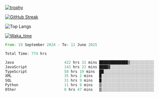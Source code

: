 <!--
**ren-joey/ren-joey** is a ✨ _special_ ✨ repository because its `README.md` (this file) appears on your GitHub profile.

Here are some ideas to get you started:

- 🔭 I’m currently working on ...
- 🌱 I’m currently learning ...
- 👯 I’m looking to collaborate on ...
- 🤔 I’m looking for help with ...
- 💬 Ask me about ...
- 📫 How to reach me: ...
- 😄 Pronouns: ...
- ⚡ Fun fact: ...
-->

[![trophy](https://github-profile-trophy.vercel.app/?username=ren-joey&theme=darkhub&column=5)](https://github.com/ren-joey)

[![GitHub Streak](https://streak-stats.demolab.com/?user=ren-joey&theme=dark)](https://github.com/ren-joey)

![Top Langs](https://github-readme-stats.vercel.app/api/top-langs?username=ren-joey&show_icons=true&layout=compact&locale=en&hide=html,CSS,scss,Pug,Twig&theme=dark)

[![Waka_time](https://github-readme-stats.vercel.app/api/wakatime?username=joeyren&theme=dark)](https://github.com/ren-joey)

<!--START_SECTION:waka-->

```rust
From: 19 September 2024 - To: 11 June 2025

Total Time: 774 hrs

Java                       422 hrs 31 mins █████████████▒░░░░░░░░░░░   53.98 %
JavaScript                 143 hrs 22 mins ████▓░░░░░░░░░░░░░░░░░░░░   18.32 %
TypeScript                 58 hrs 19 mins  ██░░░░░░░░░░░░░░░░░░░░░░░   07.45 %
XML                        35 hrs 2 mins   █░░░░░░░░░░░░░░░░░░░░░░░░   04.48 %
SQL                        31 hrs 9 mins   █░░░░░░░░░░░░░░░░░░░░░░░░   03.98 %
Python                     11 hrs 8 mins   ▒░░░░░░░░░░░░░░░░░░░░░░░░   01.42 %
Other                      8 hrs 47 mins   ▒░░░░░░░░░░░░░░░░░░░░░░░░   01.12 %
```

<!--END_SECTION:waka-->
